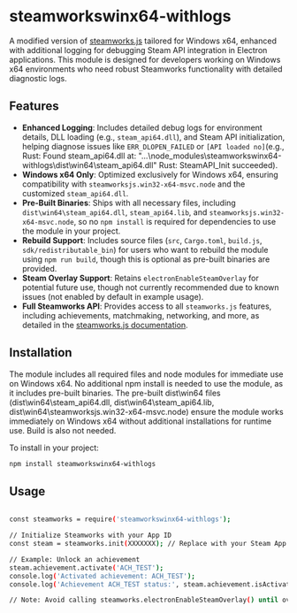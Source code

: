 # steamworkswinx64-withlogs

A modified version of [steamworks.js](https://github.com/ceifa/steamworks.js) tailored for Windows x64, enhanced with additional logging for debugging Steam API integration in Electron applications. This module is designed for developers working on Windows x64 environments who need robust Steamworks functionality with detailed diagnostic logs.

## Features 

- **Enhanced Logging**: Includes detailed debug logs for environment details, DLL loading (e.g., `steam_api64.dll`), and Steam API initialization, helping diagnose issues like `ERR_DLOPEN_FAILED` or `[API loaded no]`(e.g., Rust: Found steam_api64.dll at: "...\node_modules\steamworkswinx64-withlogs\dist\win64\steam_api64.dll"
Rust: SteamAPI_Init succeeded).
- **Windows x64 Only**: Optimized exclusively for Windows x64, ensuring compatibility with `steamworksjs.win32-x64-msvc.node` and the customized `steam_api64.dll`.
- **Pre-Built Binaries**: Ships with all necessary files, including `dist\win64\steam_api64.dll`, `steam_api64.lib`, and `steamworksjs.win32-x64-msvc.node`, so no `npm install` is required for dependencies to use the module in your project.
- **Rebuild Support**: Includes source files (`src`, `Cargo.toml`, `build.js`, `sdk/redistributable_bin`) for users who want to rebuild the module using `npm run build`, though this is optional as pre-built binaries are provided.
- **Steam Overlay Support**: Retains `electronEnableSteamOverlay` for potential future use, though not currently recommended due to known issues (not enabled by default in example usage).
- **Full Steamworks API**: Provides access to all `steamworks.js` features, including achievements, matchmaking, networking, and more, as detailed in the [steamworks.js documentation](https://github.com/ceifa/steamworks.js).

## Installation 

The module includes all required files and node modules for immediate use on Windows x64. No additional npm install is needed to use the module, as it includes pre-built binaries. The pre-built dist\win64 files (dist\win64\steam_api64.dll, dist\win64\steam_api64.lib, dist\win64\steamworksjs.win32-x64-msvc.node) ensure the module works immediately on Windows x64 without additional installations for runtime use. Build is also not needed. 

To install in your project:

```bash
npm install steamworkswinx64-withlogs
```

## Usage

```bash

const steamworks = require('steamworkswinx64-withlogs');

// Initialize Steamworks with your App ID
const steam = steamworks.init(XXXXXXX); // Replace with your Steam App ID

// Example: Unlock an achievement
steam.achievement.activate('ACH_TEST');
console.log('Activated achievement: ACH_TEST');
console.log('Achievement ACH_TEST status:', steam.achievement.isActivated('ACH_TEST') ? 'Unlocked' : 'Locked');

// Note: Avoid calling steamworks.electronEnableSteamOverlay() until overlay issues are resolved

```


